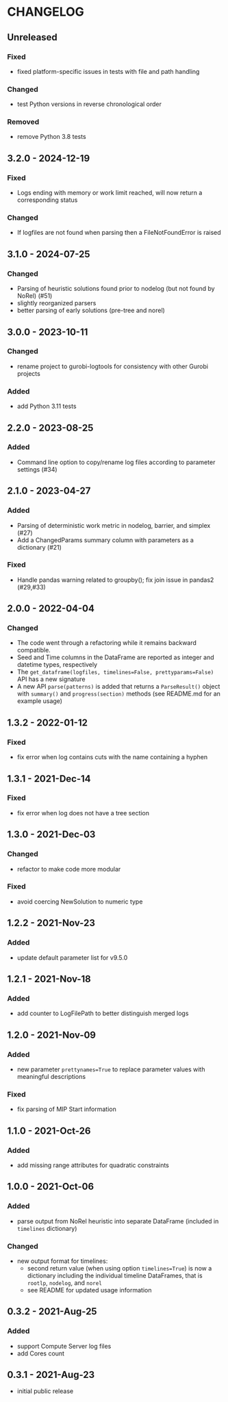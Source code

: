 # CHANGELOG
## Unreleased
### Fixed
- fixed platform-specific issues in tests with file and path handling 
### Changed
- test Python versions in reverse chronological order
### Removed
- remove Python 3.8 tests

## 3.2.0 - 2024-12-19
### Fixed
- Logs ending with memory or work limit reached, will now return a corresponding status
### Changed
- If logfiles are not found when parsing then a FileNotFoundError is raised

## 3.1.0 - 2024-07-25
### Changed
- Parsing of heuristic solutions found prior to nodelog (but not found by NoRel) (#51)
- slightly reorganized parsers
- better parsing of early solutions (pre-tree and norel)

## 3.0.0 - 2023-10-11
### Changed
- rename project to gurobi-logtools for consistency with other Gurobi projects
### Added
- add Python 3.11 tests

## 2.2.0 - 2023-08-25
### Added
- Command line option to copy/rename log files according to parameter settings (#34)

## 2.1.0 - 2023-04-27
### Added
- Parsing of deterministic work metric in nodelog, barrier, and simplex (#27)
- Add a ChangedParams summary column with parameters as a dictionary (#21)
### Fixed
- Handle pandas warning related to groupby(); fix join issue in pandas2 (#29,#33)

## 2.0.0 - 2022-04-04
### Changed
- The code went through a refactoring while it remains backward compatible.
- Seed and Time columns in the DataFrame are reported as integer and datetime types, respectively
- The `get_dataframe(logfiles, timelines=False, prettyparams=False)` API has a new signature
- A new API `parse(patterns)` is added that returns a `ParseResult()` object with `summary()` and `progress(section)` methods (see README.md for an example usage)


## 1.3.2 - 2022-01-12
### Fixed
- fix error when log contains cuts with the name containing a hyphen

## 1.3.1 - 2021-Dec-14
### Fixed
- fix error when log does not have a tree section

## 1.3.0 - 2021-Dec-03
### Changed
- refactor to make code more modular
### Fixed
- avoid coercing NewSolution to numeric type

## 1.2.2 - 2021-Nov-23
### Added
- update default parameter list for v9.5.0

## 1.2.1 - 2021-Nov-18
### Added
- add counter to LogFilePath to better distinguish merged logs

## 1.2.0 - 2021-Nov-09
### Added
- new parameter `prettynames=True` to replace parameter values with meaningful descriptions
### Fixed
- fix parsing of MIP Start information

## 1.1.0 - 2021-Oct-26
### Added
- add missing range attributes for quadratic constraints

## 1.0.0 - 2021-Oct-06
### Added
- parse output from NoRel heuristic into separate DataFrame (included in `timelines` dictionary)
### Changed
- new output format for timelines:
  - second return value (when using option `timelines=True`) is now a dictionary including the individual timeline DataFrames, that is `rootlp`, `nodelog`, and `norel`
  - see README for updated usage information

## 0.3.2 - 2021-Aug-25
### Added
- support Compute Server log files
- add Cores count

## 0.3.1 - 2021-Aug-23
- initial public release
